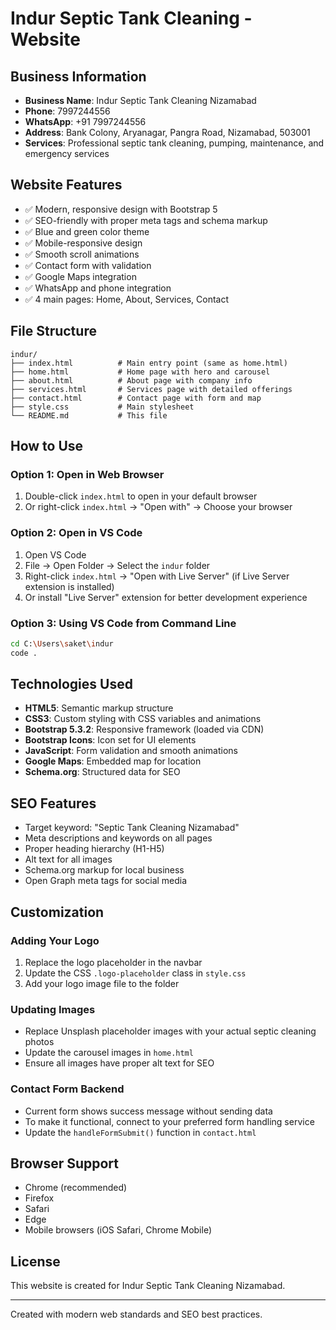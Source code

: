 # Indur Septic Tank Cleaning - Website

## Business Information
- **Business Name**: Indur Septic Tank Cleaning Nizamabad
- **Phone**: 7997244556
- **WhatsApp**: +91 7997244556
- **Address**: Bank Colony, Aryanagar, Pangra Road, Nizamabad, 503001
- **Services**: Professional septic tank cleaning, pumping, maintenance, and emergency services

## Website Features
- ✅ Modern, responsive design with Bootstrap 5
- ✅ SEO-friendly with proper meta tags and schema markup
- ✅ Blue and green color theme
- ✅ Mobile-responsive design
- ✅ Smooth scroll animations
- ✅ Contact form with validation
- ✅ Google Maps integration
- ✅ WhatsApp and phone integration
- ✅ 4 main pages: Home, About, Services, Contact

## File Structure
```
indur/
├── index.html          # Main entry point (same as home.html)
├── home.html           # Home page with hero and carousel
├── about.html          # About page with company info
├── services.html       # Services page with detailed offerings
├── contact.html        # Contact page with form and map
├── style.css           # Main stylesheet
└── README.md           # This file
```

## How to Use

### Option 1: Open in Web Browser
1. Double-click `index.html` to open in your default browser
2. Or right-click `index.html` → "Open with" → Choose your browser

### Option 2: Open in VS Code
1. Open VS Code
2. File → Open Folder → Select the `indur` folder
3. Right-click `index.html` → "Open with Live Server" (if Live Server extension is installed)
4. Or install "Live Server" extension for better development experience

### Option 3: Using VS Code from Command Line
```bash
cd C:\Users\saket\indur
code .
```

## Technologies Used
- **HTML5**: Semantic markup structure
- **CSS3**: Custom styling with CSS variables and animations
- **Bootstrap 5.3.2**: Responsive framework (loaded via CDN)
- **Bootstrap Icons**: Icon set for UI elements
- **JavaScript**: Form validation and smooth animations
- **Google Maps**: Embedded map for location
- **Schema.org**: Structured data for SEO

## SEO Features
- Target keyword: "Septic Tank Cleaning Nizamabad"
- Meta descriptions and keywords on all pages
- Proper heading hierarchy (H1-H5)
- Alt text for all images
- Schema.org markup for local business
- Open Graph meta tags for social media

## Customization

### Adding Your Logo
1. Replace the logo placeholder in the navbar
2. Update the CSS `.logo-placeholder` class in `style.css`
3. Add your logo image file to the folder

### Updating Images
- Replace Unsplash placeholder images with your actual septic cleaning photos
- Update the carousel images in `home.html`
- Ensure all images have proper alt text for SEO

### Contact Form Backend
- Current form shows success message without sending data
- To make it functional, connect to your preferred form handling service
- Update the `handleFormSubmit()` function in `contact.html`

## Browser Support
- Chrome (recommended)
- Firefox
- Safari
- Edge
- Mobile browsers (iOS Safari, Chrome Mobile)

## License
This website is created for Indur Septic Tank Cleaning Nizamabad.

---
Created with modern web standards and SEO best practices.
